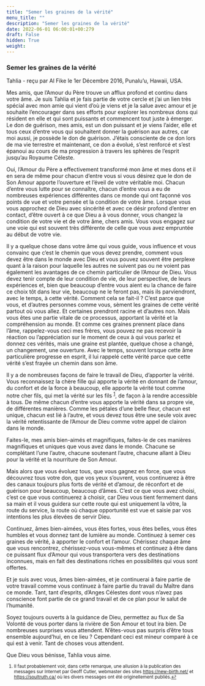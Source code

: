 ```yaml
---
title: "Semer les graines de la vérité"
menu_title: ""
description: "Semer les graines de la vérité"
date: 2022-06-01 06:00:01+00:279
draft: False
hidden: True
weight:
---
```

### Semer les graines de la vérité

Tahlia - reçu par Al Fike le 1er Décembre 2016, Punalu’u, Hawaii, USA.

Mes amis, que l’Amour du Père trouve un afflux profond et continu dans votre âme. Je suis Tahlia et je fais partie de votre cercle et j’ai un lien très spécial avec mon amie qui vient d’où je viens et je la salue avec amour et je souhaite l’encourager dans ses efforts pour explorer les nombreux dons qui résident en elle et qui sont puissants et commencent tout juste à émerger. Le don de guérison, mes amis, est un don puissant et je viens l’aider, elle et tous ceux d’entre vous qui souhaitent donner la guérison aux autres, car moi aussi, je possède le don de guérison. J’étais consciente de ce don lors de ma vie terrestre et maintenant, ce don a évolué, s’est renforcé et s’est épanoui au cours de ma progression à travers les sphères de l’esprit jusqu’au Royaume Céleste.

Oui, l’Amour du Père a effectivement transformé mon âme et mes dons et il en sera de même pour chacun d’entre vous si vous désirez que le don de Son Amour apporte l’ouverture et l’éveil de votre véritable moi. Chacun d’entre vous lutte pour se connaître, chacun d’entre vous a eu de nombreuses expériences différentes dans ce monde qui ont façonné vos points de vue et votre pensée et la condition de votre âme. Lorsque vous vous approchez de Dieu avec sincérité et avec ce désir profond d’entrer en contact, d’être ouvert à ce que Dieu a à vous donner, vous changez la condition de votre vie et de votre âme, chers amis. Vous vous engagez sur une voie qui est souvent très différente de celle que vous avez empruntée au début de votre vie.

Il y a quelque chose dans votre âme qui vous guide, vous influence et vous convainc que c’est le chemin que vous devez prendre, comment vous devez être dans le monde avec Dieu et vous pouvez souvent être perplexe quant à la raison pour laquelle les autres ne suivent pas ou ne voient pas également les avantages de ce chemin particulier de l’Amour de Dieu. Vous devez tenir compte de leur condition de vie, de leur perspective, de leurs expériences et, bien que beaucoup d’entre vous aient eu la chance de faire ce choix tôt dans leur vie, beaucoup ne le feront pas, mais ils parviendront, avec le temps, à cette vérité. Comment cela se fait-il ? C’est parce que vous, et d’autres personnes comme vous, sèment les graines de cette vérité partout où vous allez. Et certaines prendront racine et d’autres non. Mais vous êtes une partie vitale de ce processus, apportant la vérité et la compréhension au monde. Et comme ces graines prennent place dans l’âme, rappelez-vous ceci mes frères, vous pouvez ne pas recevoir la réaction ou l’appréciation sur le moment de ceux à qui vous parlez et donnez ces vérités, mais une graine est plantée, quelque chose a changé, un changement, une ouverture. Avec le temps, souvent lorsque cette âme particulière progresse en esprit, il lui rappelé cette vérité parce que cette vérité s’est frayée un chemin dans son âme.

Il y a de nombreuses façons de faire le travail de Dieu, d’apporter la vérité. Vous reconnaissez la chère fille qui apporte la vérité en donnant de l’amour, du confort et de la force à beaucoup, elle apporte la vérité tout comme notre cher fils, qui met la vérité sur les fils <sup id="a1">[1](#f1)</sup>, de façon à la rendre accessible à tous. De même chacun d’entre vous apporte la vérité dans sa propre vie, de différentes manières. Comme les pétales d’une belle fleur, chacun est unique, chacun est lié à l’autre, et vous devez tous être une seule voix avec la vérité retentissante de l’Amour de Dieu comme votre appel de clairon dans le monde.

Faites-le, mes amis bien-aimés et magnifiques, faites-le de ces manières magnifiques et uniques que vous avez dans le monde. Chacune se complétant l’une l’autre, chacune soutenant l’autre, chacune allant à Dieu pour la vérité et la nourriture de Son Amour.

Mais alors que vous évoluez tous, que vous gagnez en force, que vous découvrez tous votre don, que vos yeux s’ouvrent, vous continuerez à être des canaux toujours plus forts de vérité et d’amour, de réconfort et de guérison pour beaucoup, beaucoup d’âmes. C’est ce que vous avez choisi, c’est ce que vous continuerez à choisir, car Dieu vous tient fermement dans sa main et il vous guidera sur cette route qui est uniquement la vôtre, la route du service, la route où chaque opportunité est vue et saisie par vos intentions les plus élevées de servir Dieu.

Continuez, âmes bien-aimées, vous êtes fortes, vous êtes belles, vous êtes humbles et vous donnez tant de lumière au monde. Continuez à semer ces graines de vérité, à apporter le confort et l’amour. Chérissez chaque âme que vous rencontrez, chérissez-vous vous-mêmes et continuez à être dans ce puissant flux d’Amour qui vous transportera vers des destinations inconnues, mais en fait des destinations riches en possibilités qui vous sont offertes.

Et je suis avec vous, âmes bien-aimées, et je continuerai à faire partie de votre travail comme vous continuez à faire partie du travail du Maître dans ce monde. Tant, tant d’esprits, d’Anges Célestes dont vous n’avez pas conscience font partie de ce grand travail et de ce plan pour le salut de l’humanité.

Soyez toujours ouverts à la guidance de Dieu, permettez au flux de Sa Volonté de vous porter dans la rivière de Son Amour et tout ira bien. De nombreuses surprises vous attendent. N’êtes-vous pas surpris d’être tous ensemble aujourd’hui, en ce lieu ? Cependant ceci est mineur comparé à ce qui est à venir. Tant de choses vous attendent.

Que Dieu vous bénisse, Tahlia vous aime.
<small>

1. <large id="f1"> Il faut probablement voir, dans cette remarque, une allusion à la publication des messages sur Internet par Geoff Cutler, webmaster des sites https://new-birth.net/ et https://soultruth.ca/ où les divers messages ont été originellement publiés.[↩](#a1)
